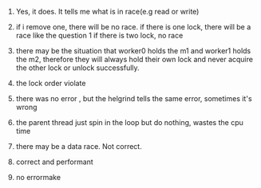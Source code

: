 1.  Yes, it does. It tells me what is in race(e.g read or write)

2.  if i remove one, there will be no race.
    if there is one lock, there will be a race like the question 1
    if there is two lock, no race

3.  there may be the situation that worker0 holds the m1 and worker1 holds the m2,
therefore they will always hold their own lock and never acquire the other lock or unlock successfully.

4.  the lock order violate

5.  there was no error , but the helgrind tells the same error, sometimes it's wrong

6.  the parent thread just spin in the loop but do nothing, wastes the cpu time

7.  there may be a data race. Not correct.

8.  correct and performant

9. no errormake 